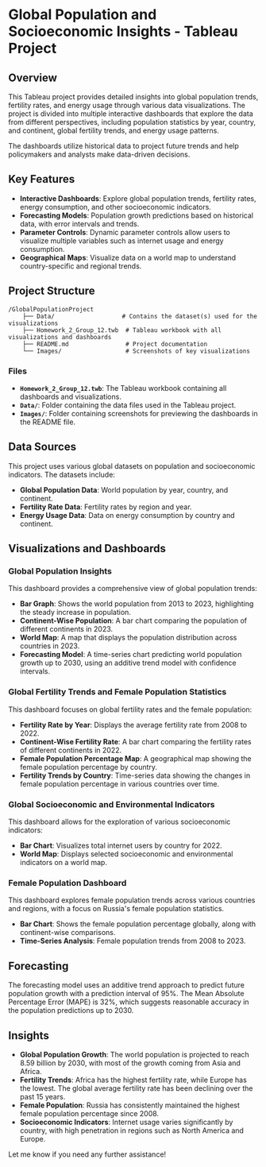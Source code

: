 # Global Population and Socioeconomic Insights - Tableau Project

## Overview

This Tableau project provides detailed insights into global population trends, fertility rates, and energy usage through various data visualizations. The project is divided into multiple interactive dashboards that explore the data from different perspectives, including population statistics by year, country, and continent, global fertility trends, and energy usage patterns.

The dashboards utilize historical data to project future trends and help policymakers and analysts make data-driven decisions.

## Key Features

- **Interactive Dashboards**: Explore global population trends, fertility rates, energy consumption, and other socioeconomic indicators.
- **Forecasting Models**: Population growth predictions based on historical data, with error intervals and trends.
- **Parameter Controls**: Dynamic parameter controls allow users to visualize multiple variables such as internet usage and energy consumption.
- **Geographical Maps**: Visualize data on a world map to understand country-specific and regional trends.
  
## Project Structure

```
/GlobalPopulationProject
    ├── Data/                   # Contains the dataset(s) used for the visualizations
    ├── Homework_2_Group_12.twb  # Tableau workbook with all visualizations and dashboards
    ├── README.md                # Project documentation
    └── Images/                  # Screenshots of key visualizations
```

### Files

- **`Homework_2_Group_12.twb`**: The Tableau workbook containing all dashboards and visualizations.
- **`Data/`**: Folder containing the data files used in the Tableau project.
- **`Images/`**: Folder containing screenshots for previewing the dashboards in the README file.

## Data Sources

This project uses various global datasets on population and socioeconomic indicators. The datasets include:

- **Global Population Data**: World population by year, country, and continent.
- **Fertility Rate Data**: Fertility rates by region and year.
- **Energy Usage Data**: Data on energy consumption by country and continent.

## Visualizations and Dashboards

### Global Population Insights

This dashboard provides a comprehensive view of global population trends:

- **Bar Graph**: Shows the world population from 2013 to 2023, highlighting the steady increase in population.
- **Continent-Wise Population**: A bar chart comparing the population of different continents in 2023.
- **World Map**: A map that displays the population distribution across countries in 2023.
- **Forecasting Model**: A time-series chart predicting world population growth up to 2030, using an additive trend model with confidence intervals.



### Global Fertility Trends and Female Population Statistics

This dashboard focuses on global fertility rates and the female population:

- **Fertility Rate by Year**: Displays the average fertility rate from 2008 to 2022.
- **Continent-Wise Fertility Rate**: A bar chart comparing the fertility rates of different continents in 2022.
- **Female Population Percentage Map**: A geographical map showing the female population percentage by country.
- **Fertility Trends by Country**: Time-series data showing the changes in female population percentage in various countries over time.



### Global Socioeconomic and Environmental Indicators

This dashboard allows for the exploration of various socioeconomic indicators:

- **Bar Chart**: Visualizes total internet users by country for 2022.
- **World Map**: Displays selected socioeconomic and environmental indicators on a world map.



### Female Population Dashboard

This dashboard explores female population trends across various countries and regions, with a focus on Russia's female population statistics.

- **Bar Chart**: Shows the female population percentage globally, along with continent-wise comparisons.
- **Time-Series Analysis**: Female population trends from 2008 to 2023.

## Forecasting

The forecasting model uses an additive trend approach to predict future population growth with a prediction interval of 95%. The Mean Absolute Percentage Error (MAPE) is 32%, which suggests reasonable accuracy in the population predictions up to 2030.

## Insights

- **Global Population Growth**: The world population is projected to reach 8.59 billion by 2030, with most of the growth coming from Asia and Africa.
- **Fertility Trends**: Africa has the highest fertility rate, while Europe has the lowest. The global average fertility rate has been declining over the past 15 years.
- **Female Population**: Russia has consistently maintained the highest female population percentage since 2008.
- **Socioeconomic Indicators**: Internet usage varies significantly by country, with high penetration in regions such as North America and Europe.


Let me know if you need any further assistance!
